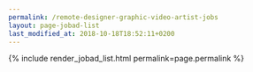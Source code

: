 ```yaml
---
permalink: /remote-designer-graphic-video-artist-jobs
layout: page-jobad-list
last_modified_at: 2018-10-18T18:52:11+0200
---
```

{% include render_jobad_list.html permalink=page.permalink %}
